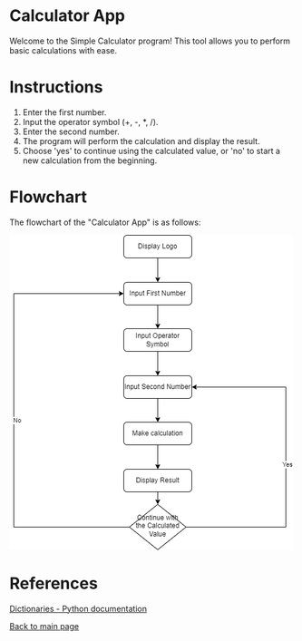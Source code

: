 # Calculator App

Welcome to the Simple Calculator program! This tool allows you to perform basic calculations with ease.

# Instructions 

1. Enter the first number.
2. Input the operator symbol (+, -, *, /).
3. Enter the second number.
4. The program will perform the calculation and display the result.
5. Choose 'yes' to continue using the calculated value, or 'no' to start a new calculation from the beginning.

# Flowchart 

The flowchart of the "Calculator App" is as follows: 

![flowchart_calculator_app.png](project_files/flowchart_calculator_app.png)

# References

[Dictionaries - Python documentation](https://docs.python.org/3/tutorial/datastructures.html#dictionaries)

[Back to main page](https://github.com/ErkanHatipoglu/100-days-of-code)